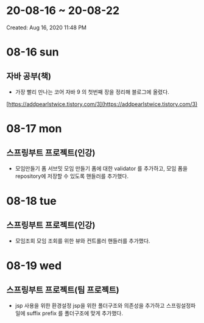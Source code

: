 # 20-08-16 ~ 20-08-22

Created: Aug 16, 2020 11:48 PM

# 08-16 sun

## 자바 공부(책)

- 가장 빨리 만나는 코어 자바 9 의 첫번째 장을 정리해 블로그에 올렸다.

[https://addpearlstwice.tistory.com/3](https://addpearlstwice.tistory.com/3)



# 08-17 mon

## 스프링부트 프로젝트(인강)

- 모임만들기 폼 서브밋
모임 만들기 폼에 대한 validator 를 추가하고, 모임 폼을 repository에 저장할 수 있도록 핸들러를 추가했다.


# 08-18 tue

## 스프링부트 프로젝트(인강)

- 모임조회
모임 조회를 위한 뷰와 컨트롤러 핸들러를 추가했다.

# 08-19 wed

## 스프링부트 프로젝트(팀 프로젝트)

- jsp 사용을 위한 환경설정
jsp을 위한 폴더구조와 의존성을 추가하고 스프링설정파일에 suffix prefix 를 폴더구조에 맞게 추가했다.
